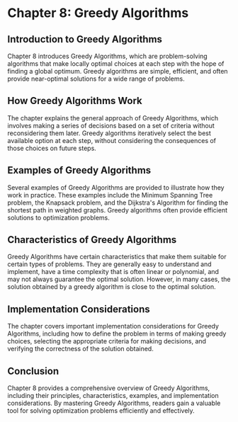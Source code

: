 # Chapter 8: Greedy Algorithms

## Introduction to Greedy Algorithms

Chapter 8 introduces Greedy Algorithms, which are problem-solving algorithms that make locally optimal choices at each step with the hope of finding a global optimum. Greedy algorithms are simple, efficient, and often provide near-optimal solutions for a wide range of problems.

## How Greedy Algorithms Work

The chapter explains the general approach of Greedy Algorithms, which involves making a series of decisions based on a set of criteria without reconsidering them later. Greedy algorithms iteratively select the best available option at each step, without considering the consequences of those choices on future steps.

## Examples of Greedy Algorithms

Several examples of Greedy Algorithms are provided to illustrate how they work in practice. These examples include the Minimum Spanning Tree problem, the Knapsack problem, and the Dijkstra's Algorithm for finding the shortest path in weighted graphs. Greedy algorithms often provide efficient solutions to optimization problems.

## Characteristics of Greedy Algorithms

Greedy Algorithms have certain characteristics that make them suitable for certain types of problems. They are generally easy to understand and implement, have a time complexity that is often linear or polynomial, and may not always guarantee the optimal solution. However, in many cases, the solution obtained by a greedy algorithm is close to the optimal solution.

## Implementation Considerations

The chapter covers important implementation considerations for Greedy Algorithms, including how to define the problem in terms of making greedy choices, selecting the appropriate criteria for making decisions, and verifying the correctness of the solution obtained.

## Conclusion

Chapter 8 provides a comprehensive overview of Greedy Algorithms, including their principles, characteristics, examples, and implementation considerations. By mastering Greedy Algorithms, readers gain a valuable tool for solving optimization problems efficiently and effectively.
